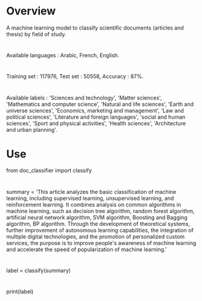 # Overview
A machine learning model to classify scientific documents (articles and thesis) by field of study.
#
Available languages : Arabic, French, English.
#
Training set : 117976, Test set : 50558, Accuracy : 87%.
#
Available labels : 'Sciences and technology', 'Matter sciences', 'Mathematics and computer science', 'Natural and life sciences', 'Earth and universe sciences', 'Economics, marketing and management', 'Law and political sciences', 'Literature and foreign languages', 'social and human sciences', 'Sport and physical activities', 'Health sciences', 'Architecture and urban planning'.
# Use
from doc_classifier import classify
# 
summary = 'This article analyzes the basic classification of machine learning, including supervised learning, unsupervised learning, and reinforcement learning. It combines analysis on common algorithms in machine learning, such as decision tree algorithm, random forest algorithm, artificial neural network algorithm, SVM algorithm, Boosting and Bagging algorithm, BP algorithm. Through the development of theoretical systems, further improvement of autonomous learning capabilities, the integration of multiple digital technologies, and the promotion of personalized custom services, the purpose is to improve people's awareness of machine learning and accelerate the speed of popularization of machine learning.'
#
label = classify(summary)
#
print(label)
